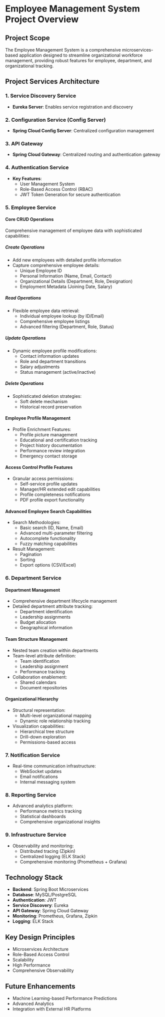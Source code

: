 # Employee Management System Project Overview

## Project Scope
The Employee Management System is a comprehensive microservices-based application designed to streamline organizational workforce management, providing robust features for employee, department, and organizational tracking.

## Project Services Architecture

### 1. Service Discovery Service
- **Eureka Server**: Enables service registration and discovery

### 2. Configuration Service (Config Server)
- **Spring Cloud Config Server**: Centralized configuration management

### 3. API Gateway
- **Spring Cloud Gateway**: Centralized routing and authentication gateway

### 4. Authentication Service
- **Key Features**:
  * User Management System
  * Role-Based Access Control (RBAC)
  * JWT Token Generation for secure authentication

### 5. Employee Service
#### Core CRUD Operations
Comprehensive management of employee data with sophisticated capabilities:

##### Create Operations
- Add new employees with detailed profile information
- Capture comprehensive employee details:
  * Unique Employee ID
  * Personal Information (Name, Email, Contact)
  * Organizational Details (Department, Role, Designation)
  * Employment Metadata (Joining Date, Salary)

##### Read Operations
- Flexible employee data retrieval:
  * Individual employee lookup (by ID/Email)
  * Comprehensive employee listings
  * Advanced filtering (Department, Role, Status)

##### Update Operations
- Dynamic employee profile modifications:
  * Contact information updates
  * Role and department transitions
  * Salary adjustments
  * Status management (active/inactive)

##### Delete Operations
- Sophisticated deletion strategies:
  * Soft delete mechanism
  * Historical record preservation

#### Employee Profile Management
- Profile Enrichment Features:
  * Profile picture management
  * Educational and certification tracking
  * Project history documentation
  * Performance review integration
  * Emergency contact storage

#### Access Control Profile Features
- Granular access permissions:
  * Self-service profile updates
  * Manager/HR extended edit capabilities
  * Profile completeness notifications
  * PDF profile export functionality

#### Advanced Employee Search Capabilities
- Search Methodologies:
  * Basic search (ID, Name, Email)
  * Advanced multi-parameter filtering
  * Autocomplete functionality
  * Fuzzy matching capabilities
- Result Management:
  * Pagination
  * Sorting
  * Export options (CSV/Excel)

### 6. Department Service
#### Department Management
- Comprehensive department lifecycle management
- Detailed department attribute tracking:
  * Department identification
  * Leadership assignments
  * Budget allocation
  * Geographical information

#### Team Structure Management
- Nested team creation within departments
- Team-level attribute definition:
  * Team identification
  * Leadership assignment
  * Performance tracking
- Collaboration enablement:
  * Shared calendars
  * Document repositories

#### Organizational Hierarchy
- Structural representation:
  * Multi-level organizational mapping
  * Dynamic role relationship tracking
- Visualization capabilities:
  * Hierarchical tree structure
  * Drill-down exploration
  * Permissions-based access

### 7. Notification Service
- Real-time communication infrastructure:
  * WebSocket updates
  * Email notifications
  * Internal messaging system

### 8. Reporting Service
- Advanced analytics platform:
  * Performance metrics tracking
  * Statistical dashboards
  * Comprehensive organizational insights

### 9. Infrastructure Service
- Observability and monitoring:
  * Distributed tracing (Zipkin)
  * Centralized logging (ELK Stack)
  * Comprehensive monitoring (Prometheus + Grafana)

## Technology Stack
- **Backend**: Spring Boot Microservices
- **Database**: MySQL/PostgreSQL
- **Authentication**: JWT
- **Service Discovery**: Eureka
- **API Gateway**: Spring Cloud Gateway
- **Monitoring**: Prometheus, Grafana, Zipkin
- **Logging**: ELK Stack

## Key Design Principles
- Microservices Architecture
- Role-Based Access Control
- Scalability
- High Performance
- Comprehensive Observability

## Future Enhancements
- Machine Learning-based Performance Predictions
- Advanced Analytics
- Integration with External HR Platforms
